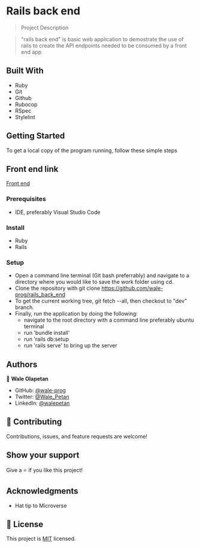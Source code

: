 # Rails back end

> Project Description

> "rails back end" is basic web application to demostrate the use of rails to create the API endpoints needed to be consumed by a front end app

## Built With
- Ruby
- Git
- Github
- Rubocop
- RSpec
- Stylelint


## Getting Started
To get a local copy of the program running, follow these simple steps

## Front end link
[Front end](https://github.com/wale-prog/hello-react-front-end/pull/1)

### Prerequisites
- IDE, preferably Visual Studio Code

### Install
- Ruby
- Rails

### Setup
- Open a command line terminal (Git bash preferrably) and navigate to a directory where you would like to save the work folder using cd.
- Clone the repository with git clone https://github.com/wale-prog/rails_back_end
- To get the current working tree, git fetch --all, then checkout to "dev" branch.
- Finally, run the application by doing the following:
  - navigate to the root directory with a command line preferably ubuntu terminal
  - run 'bundle install'
  - run 'rails db:setup
  - run 'rails serve' to bring up the server

## Authors

👤 **Wale Olapetan**

- GitHub: [@wale-prog](https://github.com/wale-prog)
- Twitter: [@Wale_Petan](https://twitter.com/wale_Petan)
- LinkedIn: [@walepetan](https://www.linkedin.com/in/walepetan/)


## 🤝 Contributing

Contributions, issues, and feature requests are welcome!


## Show your support

Give a ⭐️ if you like this project!

## Acknowledgments
- Hat tip to Microverse

## 📝 License

This project is [MIT](./LICENSE) licensed.
